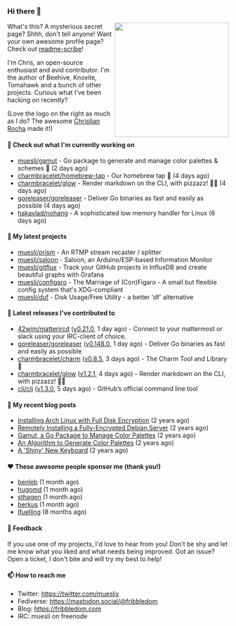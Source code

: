 ### Hi there 👋

<img align="right" src="https://raw.githubusercontent.com/muesli/muesli/master/assets/termenv.png" width="260">

What's this? A mysterious secret page? Shhh, don't tell anyone!
Want your own awesome profile page? Check out [readme-scribe](https://github.com/muesli/readme-scribe)!

I'm Chris, an open-source enthusiast and avid contributor. I'm the author of Beehive, Knoxite, Tomahawk and a bunch
of other projects. Curious what I've been hacking on recently?

(Love the logo on the right as much as I do? The awesome [Christian Rocha](https://github.com/meowgorithm/) made it!)

#### 👷 Check out what I'm currently working on

- [muesli/gamut](https://github.com/muesli/gamut) - Go package to generate and manage color palettes &amp; schemes 🎨 (2 days ago)
- [charmbracelet/homebrew-tap](https://github.com/charmbracelet/homebrew-tap) - Our homebrew tap 🍺 (4 days ago)
- [charmbracelet/glow](https://github.com/charmbracelet/glow) - Render markdown on the CLI, with pizzazz! 💅🏻 (4 days ago)
- [goreleaser/goreleaser](https://github.com/goreleaser/goreleaser) - Deliver Go binaries as fast and easily as possible (4 days ago)
- [hakavlad/nohang](https://github.com/hakavlad/nohang) - A sophisticated low memory handler for Linux (6 days ago)

#### 🌱 My latest projects

- [muesli/prism](https://github.com/muesli/prism) - An RTMP stream recaster / splitter
- [muesli/saloon](https://github.com/muesli/saloon) - Saloon, an Arduino/ESP-based Information Monitor
- [muesli/gitflux](https://github.com/muesli/gitflux) - Track your GitHub projects in InfluxDB and create beautiful graphs with Grafana
- [muesli/configaro](https://github.com/muesli/configaro) - The Marriage of (Con)Figaro - A small but flexible config system that&#39;s XDG-compliant
- [muesli/duf](https://github.com/muesli/duf) - Disk Usage/Free Utility - a better &#39;df&#39; alternative

#### 🔭 Latest releases I've contributed to

- [42wim/matterircd](https://github.com/42wim/matterircd) ([v0.21.0](https://github.com/42wim/matterircd/releases/tag/v0.21.0), 1 day ago) - Connect to your mattermost or slack using your IRC-client of choice.
- [goreleaser/goreleaser](https://github.com/goreleaser/goreleaser) ([v0.148.0](https://github.com/goreleaser/goreleaser/releases/tag/v0.148.0), 1 day ago) - Deliver Go binaries as fast and easily as possible
- [charmbracelet/charm](https://github.com/charmbracelet/charm) ([v0.8.5](https://github.com/charmbracelet/charm/releases/tag/v0.8.5), 3 days ago) - The Charm Tool and Library 🌟
- [charmbracelet/glow](https://github.com/charmbracelet/glow) ([v1.2.1](https://github.com/charmbracelet/glow/releases/tag/v1.2.1), 4 days ago) - Render markdown on the CLI, with pizzazz! 💅🏻
- [cli/cli](https://github.com/cli/cli) ([v1.3.0](https://github.com/cli/cli/releases/tag/v1.3.0), 5 days ago) - GitHub’s official command line tool

#### 📜 My recent blog posts

- [Installing Arch Linux with Full Disk Encryption](https://fribbledom.com/posts/encrypted-arch-install/) (2 years ago)
- [Remotely Installing a Fully-Encrypted Debian Server](https://fribbledom.com/posts/encrypted-remote-debian-install/) (2 years ago)
- [Gamut, a Go Package to Manage Color Palettes](https://fribbledom.com/posts/gamut-package-to-handle-color-palettes/) (2 years ago)
- [An Algorithm to Generate Color Palettes](https://fribbledom.com/posts/an-algorithm-to-generate-color-palettes/) (2 years ago)
- [A &#39;Shiny&#39; New Keyboard](https://fribbledom.com/posts/a-shiny-new-keyboard/) (2 years ago)

#### ❤️ These awesome people sponsor me (thank you!)

- [benleb](https://github.com/benleb) (1 month ago)
- [hugomd](https://github.com/hugomd) (1 month ago)
- [sthagen](https://github.com/sthagen) (1 month ago)
- [berkus](https://github.com/berkus) (1 month ago)
- [lfuelling](https://github.com/lfuelling) (8 months ago)

#### 💬 Feedback

If you use one of my projects, I'd love to hear from you! Don't be shy and let me know what you liked
and what needs being improved. Got an issue? Open a ticket, I don't bite and will try my best to help!

#### 📫 How to reach me

- Twitter: https://twitter.com/mueslix
- Fediverse: https://mastodon.social/@fribbledom
- Blog: https://fribbledom.com
- IRC: muesli on freenode
